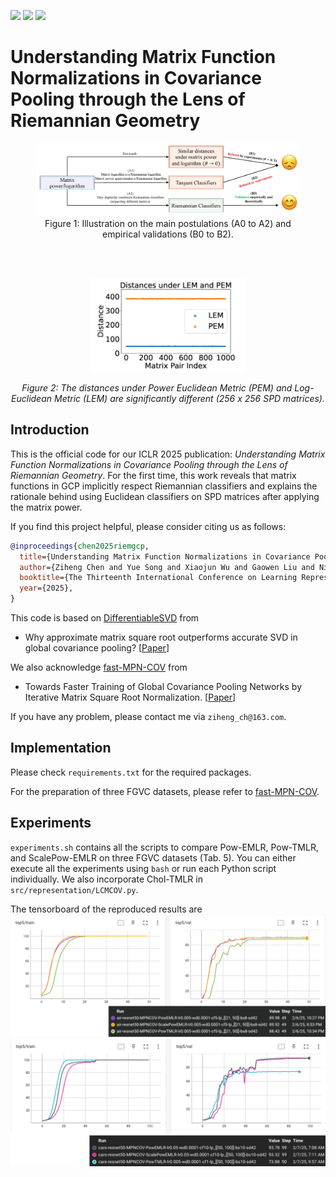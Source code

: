 [<img src="https://img.shields.io/badge/arXiv-2407.10484-b31b1b"></img>](https://arxiv.org/abs/2407.10484)
[<img src="https://img.shields.io/badge/OpenReview|forum-q1t0Lmvhty-8c1b13"></img>](https://openreview.net/forum?id=q1t0Lmvhty)
[<img src="https://img.shields.io/badge/OpenReview|pdf-q1t0Lmvhty-8c1b13"></img>](https://openreview.net/pdf?id=q1t0Lmvhty)

# Understanding Matrix Function Normalizations in Covariance Pooling through the Lens of Riemannian Geometry

<div align="center">
    <figure>
        <img src="RiemGCP.jpg" width="800">
        <figcaption>Figure 1: Illustration on the main postulations (A0 to A2) and empirical validations (B0 to B2).</figcaption>
    </figure>
</div>

<br><br>  <!-- Add spacing between figures -->

<p align="center">
    <img src="PEM_LEM_distances.jpg" width="250">
</p>
<p align="center"><em>Figure 2: The distances under Power Euclidean Metric (PEM) and Log-Euclidean Metric (LEM) are significantly different (256 x 256 SPD matrices).</em></p>

## Introduction
This is the official code for our ICLR 2025 publication: *Understanding Matrix Function Normalizations in Covariance Pooling through the Lens of Riemannian Geometry*. 
For the first time, this work reveals that matrix functions in GCP implicitly respect Riemannian classifiers and explains the rationale behind using Euclidean classifiers on SPD matrices after applying the matrix power.

If you find this project helpful, please consider citing us as follows:
```bib
@inproceedings{chen2025riemgcp,
  title={Understanding Matrix Function Normalizations in Covariance Pooling through the Lens of {Riemannian} Geometry},
  author={Ziheng Chen and Yue Song and Xiaojun Wu and Gaowen Liu and Nicu Sebe},
  booktitle={The Thirteenth International Conference on Learning Representations},
  year={2025},
}
```
This code is based on [DifferentiableSVD](https://github.com/KingJamesSong/DifferentiableSVD) from
- Why approximate matrix square root outperforms accurate SVD in global covariance pooling? [[Paper](https://arxiv.org/abs/2105.02498)]

We also acknowledge [fast-MPN-COV](https://github.com/jiangtaoxie/fast-MPN-COV) from
- Towards Faster Training of Global Covariance Pooling Networks by Iterative Matrix Square Root Normalization. [[Paper](https://arxiv.org/abs/1712.01034)]

If you have any problem, please contact me via `ziheng_ch@163.com`.

## Implementation
Please check `requirements.txt` for the required packages.

For the preparation of three FGVC datasets, please refer to [fast-MPN-COV](https://github.com/jiangtaoxie/fast-MPN-COV).

## Experiments
`experiments.sh` contains all the scripts to compare Pow-EMLR, Pow-TMLR, and ScalePow-EMLR on three FGVC datasets (Tab. 5). 
You can either execute all the experiments using `bash` or run each Python script individually.
We also incorporate Chol-TMLR in `src/representation/LCMCOV.py`.

The tensorboard of the reproduced results are
![air](Acc_Air.png)
![cars](Acc_Cars.png)

